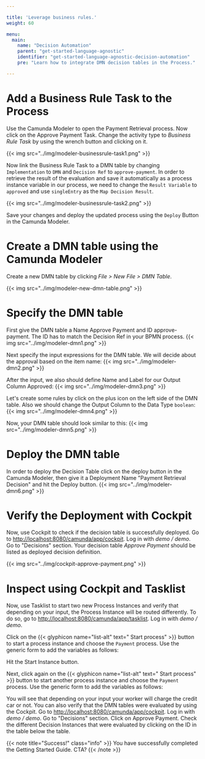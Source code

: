 ```yaml
---

title: 'Leverage business rules.'
weight: 60

menu:
  main:
    name: "Decision Automation"
    parent: "get-started-language-agnostic"
    identifier: "get-started-language-agnostic-decision-automation"
    pre: "Learn how to integrate DMN decision tables in the Process."

---
```


# Add a Business Rule Task to the Process
Use the Camunda Modeler to open the Payment Retrieval process. Now click on the Approve Payment Task. Change the activity type to *Business Rule Task* by using the wrench button and clicking on it.

{{< img src="../img/modeler-businessrule-task1.png" >}}

Now link the Business Rule Task to a DMN table by changing `Implementation` to `DMN` and `Decision Ref` to `approve-payment`. In order to retrieve the result of the evaluation and save it automatically as a process instance variable in our process, we need to change the `Result Variable` to `approved` and use `singleEntry` as the `Map Decision Result`.

{{< img src="../img/modeler-businessrule-task2.png" >}}

Save your changes and deploy the updated process using the `Deploy` Button in the Camunda Modeler.

# Create a DMN table using the Camunda Modeler
Create a new DMN table by clicking *File > New File > DMN Table*.

{{< img src="../img/modeler-new-dmn-table.png" >}}

# Specify the DMN table
First give the DMN table a Name Approve Payment and ID approve-payment. The ID has to match the Decision Ref in your BPMN process.
{{< img src="../img/modeler-dmn1.png" >}}

Next specify the input expressions for the DMN table. We will decide about the approval based on the item name:
{{< img src="../img/modeler-dmn2.png" >}}

After the input, we also should define Name and Label for our Output Column Approved:
{{< img src="../img/modeler-dmn3.png" >}}

Let's create some rules by click on the plus icon on the left side of the DMN table. Also we should change the Output Column to the Data Type `boolean`:
{{< img src="../img/modeler-dmn4.png" >}}

Now, your DMN table should look similar to this:
{{< img src="../img/modeler-dmn5.png" >}}

# Deploy the DMN table
In order to deploy the Decision Table click on the deploy button in the Camunda Modeler, then give it a Deployment Name "Payment Retrieval Decision" and hit the Deploy button.
{{< img src="../img/modeler-dmn6.png" >}}

# Verify the Deployment with Cockpit
Now, use Cockpit to check if the decision table is successfully deployed. Go to [http://localhost:8080/camunda/app/cockpit](http://localhost:8080/camunda/app/cockpit). Log in with *demo / demo*. Go to "Decisions" section. Your decision table *Approve Payment* should be listed as deployed decision definition.

{{< img src="../img/cockpit-approve-payment.png" >}}

# Inspect using Cockpit and Tasklist

Now, use Tasklist to start two new Process Instances and verify that depending on your input, the Process Instance will be routed differently.
To do so, go to [http://localhost:8080/camunda/app/tasklist](http://localhost:8080/camunda/app/tasklist). Log in with *demo / demo*.

Click on the {{< glyphicon name="list-alt" text=" Start process" >}} button to start a process instance and choose the `Payment` process.
Use the generic form to add the variables as follows:


Hit the Start Instance button.

Next, click again on the {{< glyphicon name="list-alt" text=" Start process" >}} button to start another process instance and choose the `Payment` process.
Use the generic form to add the variables as follows:


You will see that depending on your input your worker will charge the credit car or not.
You can also verify that the DMN tables were evaluated by using the Cockpit. Go to [http://localhost:8080/camunda/app/cockpit](http://localhost:8080/camunda/app/cockpit). Log in with *demo / demo*. Go to "Decisions" section. Click on Approve Payment. Check the different Decision Instances that were evaluated by clicking on the ID in the table below the table.

{{< note title="Success!" class="info" >}}
You have successfully completed the Getting Started Guide. CTA?
{{< /note >}}
